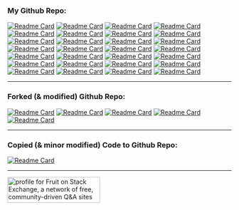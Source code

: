 <!--
**limkokhole/limkokhole** is a ✨ _special_ ✨ repository because its `README.md` (this file) appears on your GitHub profile.

Here are some ideas to get you started:

- 🔭 I’m currently working on ...
- 🌱 I’m currently learning ...
- 👯 I’m looking to collaborate on ...
- 🤔 I’m looking for help with ...
- 💬 Ask me about ...
- 📫 How to reach me: ...
- 😄 Pronouns: ...
- ⚡ Fun fact: ...

More: https://github.com/anuraghazra/github-readme-stats#customization , https://github.com/limkokholefork/github-readme-stats/blob/master/themes/README.md , https://github.com/anuraghazra/github-readme-stats/blob/master/themes/index.js , ee6c76, CD2990, e60023, a9fef7

[![Anurag's GitHub stats](https://github-readme-stats-sigma-five.vercel.app/api?username=limkokhole&show_icons=true&theme=maroongold)](https://github.com/anuraghazra/github-readme-stats)
-->

<!-- ### Play 🦑 Squid Game (Click left or right):  
<p align="left">
  <a href="https://www.youtube.com/embed/SNRb6_QB6tk?autohide=1&mute=1&start=11&end=14&autoplay=1&controls=0&rel=0"><img alt="Jump to Left" src="left_front.png" width="40%"/></a><a href="https://www.youtube.com/embed/SNRb6_QB6tk?autohide=1&mute=1&start=31&end=34&autoplay=1&controls=0&rel=0"><img alt="Jump to Right" src="right_front.png" width="40%"/></a>
</p>

--- -->
### My Github Repo:  

[![Readme Card](https://github-readme-stats-sigma-five.vercel.app/api/pin/?username=limkokhole&repo=gamma-necker-trainer&theme=dark&bg_color=000000&title_color=ffffff&text_color=ffffff&icon_color=fffffe)](https://github.com/limkokhole/gamma-necker-trainer)
[![Readme Card](https://github-readme-stats-sigma-five.vercel.app/api/pin/?username=limkokhole&repo=Catch-Err-All&theme=dark&bg_color=000000&title_color=ffffff&text_color=ffffff&icon_color=ffffff)](https://github.com/limkokhole/Catch-Err-All)
[![Readme Card](https://github-readme-stats-sigma-five.vercel.app/api/pin/?username=limkokhole&repo=PyLogTrace&theme=dark&bg_color=000000&title_color=ffffff&text_color=ffffff&icon_color=ffffff)](https://github.com/limkokhole/PyLogTrace)
[![Readme Card](https://github-readme-stats-sigma-five.vercel.app/api/pin/?username=limkokhole&repo=diffhttp&theme=dark&bg_color=000000&title_color=ffffff&text_color=ffffff&icon_color=ffffff)](https://github.com/limkokhole/diffhttp)
[![Readme Card](https://github-readme-stats-sigma-five.vercel.app/api/pin/?username=limkokhole&repo=Google-Search-Must-Include&theme=dark&bg_color=000000&title_color=ffffff&text_color=ffffff&icon_color=ffffff)](https://github.com/limkokhole/Google-Search-Must-Include)
[![Readme Card](https://github-readme-stats-sigma-five.vercel.app/api/pin/?username=limkokhole&repo=find_similar_image&theme=dark&bg_color=000000&title_color=ffffff&text_color=ffffff&icon_color=ffffff)](https://github.com/limkokhole/find_similar_image)
[![Readme Card](https://github-readme-stats-sigma-five.vercel.app/api/pin/?username=limkokhole&repo=pinterest-downloader&theme=dark&bg_color=000000&title_color=ffffff&text_color=ffffff&icon_color=ffffff)](https://github.com/limkokhole/pinterest-downloader)
[![Readme Card](https://github-readme-stats-sigma-five.vercel.app/api/pin/?username=limkokhole&repo=jianfan_grep&theme=dark&bg_color=000000&title_color=ffffff&text_color=ffffff&icon_color=ffffff)](https://github.com/limkokhole/jianfan_grep)
[![Readme Card](https://github-readme-stats-sigma-five.vercel.app/api/pin/?username=limkokhole&repo=Facebook-Unfriend-and-New-Friend-Checker&theme=dark&bg_color=000000&title_color=ffffff&text_color=ffffff&icon_color=ffffff)](https://github.com/limkokhole/Facebook-Unfriend-and-New-Friend-Checker)
[![Readme Card](https://github-readme-stats-sigma-five.vercel.app/api/pin/?username=limkokhole&repo=yt-dlp-maxpath&theme=dark&bg_color=000000&title_color=ffffff&text_color=ffffff&icon_color=ffffff)](https://github.com/limkokhole/yt-dlp-maxpath)
[![Readme Card](https://github-readme-stats-sigma-five.vercel.app/api/pin/?username=limkokhole&repo=blogspot-downloader&theme=dark&bg_color=000000&title_color=ffffff&text_color=ffffff&icon_color=ffffff)](https://github.com/limkokhole/blogspot-downloader)
[![Readme Card](https://github-readme-stats-sigma-five.vercel.app/api/pin/?username=limkokhole&repo=ps_brief&theme=dark&bg_color=000000&title_color=ffffff&text_color=ffffff&icon_color=ffffff)](https://github.com/limkokhole/ps_brief)
[![Readme Card](https://github-readme-stats-sigma-five.vercel.app/api/pin/?username=limkokhole&repo=binaries_brief&theme=dark&bg_color=000000&title_color=ffffff&text_color=ffffff&icon_color=ffffff)](https://github.com/limkokhole/binaries_brief)
[![Readme Card](https://github-readme-stats-sigma-five.vercel.app/api/pin/?username=limkokhole&repo=superman&theme=dark&bg_color=000000&title_color=ffffff&text_color=ffffff&icon_color=ffffff)](https://github.com/limkokhole/superman)
[![Readme Card](https://github-readme-stats-sigma-five.vercel.app/api/pin/?username=limkokhole&repo=typea&theme=dark&bg_color=000000&title_color=ffffff&text_color=ffffff&icon_color=ffffff)](https://github.com/limkokhole/typea)
[![Readme Card](https://github-readme-stats-sigma-five.vercel.app/api/pin/?username=limkokhole&repo=print_custom_key&theme=dark&bg_color=000000&title_color=ffffff&text_color=ffffff&icon_color=ffffff)](https://github.com/limkokhole/print_custom_key)
[![Readme Card](https://github-readme-stats-sigma-five.vercel.app/api/pin/?username=limkokhole&repo=hisblock&theme=dark&bg_color=000000&title_color=ffffff&text_color=ffffff&icon_color=ffffff)](https://github.com/limkokhole/hisblock)
[![Readme Card](https://github-readme-stats-sigma-five.vercel.app/api/pin/?username=limkokhole&repo=recurcat&theme=dark&bg_color=000000&title_color=ffffff&text_color=ffffff&icon_color=ffffff)](https://github.com/limkokhole/recurcat)
[![Readme Card](https://github-readme-stats-sigma-five.vercel.app/api/pin/?username=limkokhole&repo=unx&theme=dark&bg_color=000000&title_color=ffffff&text_color=ffffff&icon_color=ffffff)](https://github.com/limkokhole/unx)
[![Readme Card](https://github-readme-stats-sigma-five.vercel.app/api/pin/?username=limkokhole&repo=diffcurl&theme=city_lights&bg_color=1D252C&text_color=718CA1&title_color=718CA1&icon_color=718CA1)](https://github.com/limkokhole/diffcurl)
[![Readme Card](https://github-readme-stats-sigma-five.vercel.app/api/pin/?username=limkokhole&repo=ytdown_manual&theme=city_lights&bg_color=1D252C&text_color=718CA1&title_color=718CA1&icon_color=718CA1)](https://github.com/limkokhole/ytdown_manual)
[![Readme Card](https://github-readme-stats-sigma-five.vercel.app/api/pin/?username=limkokhole&repo=mdurl&theme=city_lights&bg_color=1D252C&text_color=718CA1&title_color=718CA1&icon_color=718CA1)](https://github.com/limkokhole/mdurl)
[![Readme Card](https://github-readme-stats-sigma-five.vercel.app/api/pin/?username=limkokhole&repo=drawable-cp&theme=city_lights&bg_color=1D252C&text_color=718CA1&title_color=718CA1&icon_color=718CA1)](https://github.com/limkokhole/drawable-cp)
[![Readme Card](https://github-readme-stats-sigma-five.vercel.app/api/pin/?username=limkokhole&repo=MySejahtera&theme=city_lights&bg_color=1D252C&text_color=718CA1&title_color=718CA1&icon_color=718CA1)](https://github.com/limkokhole/MySejahtera)
[![Readme Card](https://github-readme-stats-sigma-five.vercel.app/api/pin/?username=limkokhole&repo=duboku-downloader&theme=city_lights&bg_color=1D252C&text_color=718CA1&title_color=718CA1&icon_color=718CA1)](https://github.com/limkokhole/duboku-downloader)
[![Readme Card](https://github-readme-stats-sigma-five.vercel.app/api/pin/?username=limkokhole&repo=kpm_textbook_converter&theme=city_lights&bg_color=1D252C&text_color=718CA1&title_color=718CA1&icon_color=718CA1)](https://github.com/limkokhole/kpm_textbook_converter)
[![Readme Card](https://github-readme-stats-sigma-five.vercel.app/api/pin/?username=limkokhole&repo=drama-dailymotion-downloader&theme=city_lights&bg_color=1D252C&title_color=696969&text_color=696969&icon_color=696969)](https://github.com/limkokhole/drama-dailymotion-downloader)
[![Readme Card](https://github-readme-stats-sigma-five.vercel.app/api/pin/?username=limkokhole&repo=baiwanzy-downloader&theme=city_lights&bg_color=1D252C&title_color=696969&text_color=696969&icon_color=696969)](https://github.com/limkokhole/baiwanzy-downloader)

---
### Forked (& modified) Github Repo:  

[![Readme Card](https://github-readme-stats-sigma-five.vercel.app/api/pin/?username=limkokhole&repo=youtube-dl-patch&theme=dark&bg_color=000000&title_color=ffffff&text_color=ffffff&icon_color=ffffff)](https://github.com/limkokhole/youtube-dl-patch)
[![Readme Card](https://github-readme-stats-sigma-five.vercel.app/api/pin/?username=limkokhole&repo=PSA-Downloader&theme=city_lights&bg_color=1D252C&text_color=718CA1&title_color=718CA1&icon_color=718CA1)](https://github.com/limkokhole/PSA-Downloader)
[![Readme Card](https://github-readme-stats-sigma-five.vercel.app/api/pin/?username=limkokhole&repo=IP-Classes&theme=city_lights&bg_color=1D252C&text_color=718CA1&title_color=718CA1&icon_color=718CA1)](https://github.com/limkokhole/IP-Classes)
[![Readme Card](https://github-readme-stats-sigma-five.vercel.app/api/pin/?username=limkokhole&repo=pypub&theme=city_lights&bg_color=1D252C&text_color=718CA1&title_color=718CA1&icon_color=718CA1)](https://github.com/limkokhole/pypub)
[![Readme Card](https://github-readme-stats-sigma-five.vercel.app/api/pin/?username=limkokhole&repo=slideshare-downloader&theme=city_lights&bg_color=1D252C&text_color=718CA1&title_color=718CA1&icon_color=718CA1)](https://github.com/limkokhole/slideshare-downloader)

---
### Copied (& minor modified) Code to Github Repo:  

[![Readme Card](https://github-readme-stats-sigma-five.vercel.app/api/pin/?username=limkokhole&repo=Qt-for-Python-Web-Browser&theme=dark&bg_color=000000&title_color=ffffff&text_color=ffffff&icon_color=ffffff)](https://github.com/limkokhole/Qt-for-Python-Web-Browser)

<!-- ---
### Fork:
Other forked repos at https://github.com/limkokholefork 

-->
---
<a href="https://stackexchange.com/users/1077108"><img src="https://stackexchange.com/users/flair/1077108.png?theme=clean" width="208" height="58" alt="profile for Fruit on Stack Exchange, a network of free, community-driven Q&amp;A sites" title="profile for Fruit on Stack Exchange, a network of free, community-driven Q&amp;A sites"></a>


